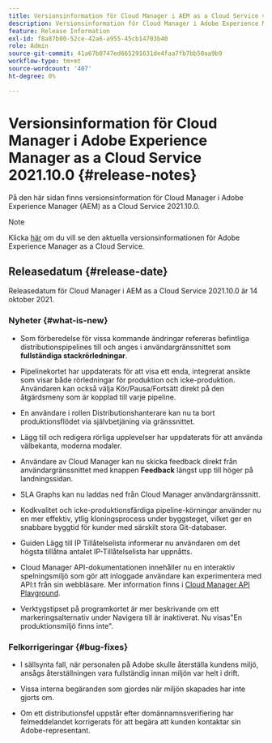 ```yaml
---
title: Versionsinformation för Cloud Manager i AEM as a Cloud Service version 2021.10.0
description: Versionsinformation för Cloud Manager i Adobe Experience Manager (AEM) as a Cloud Service version 2021.10.0
feature: Release Information
exl-id: f8a87b00-52ce-42a6-a955-45cb14703b40
role: Admin
source-git-commit: 41a67b0747ed665291631de4faa7fb7bb50aa9b9
workflow-type: tm+mt
source-wordcount: '407'
ht-degree: 0%

---
```


# Versionsinformation för Cloud Manager i Adobe Experience Manager as a Cloud Service 2021.10.0 {#release-notes}

På den här sidan finns versionsinformation för Cloud Manager i Adobe Experience Manager (AEM) as a Cloud Service 2021.10.0.

>[!NOTE]
>Klicka [här](https://experienceleague.adobe.com/en/docs/experience-manager-cloud-service/content/release-notes/release-notes/release-notes-current) om du vill se den aktuella versionsinformationen för Adobe Experience Manager as a Cloud Service.

## Releasedatum {#release-date}

Releasedatum för Cloud Manager i AEM as a Cloud Service 2021.10.0 är 14 oktober 2021.


### Nyheter {#what-is-new}

* Som förberedelse för vissa kommande ändringar refereras befintliga distributionspipelines till och anges i användargränssnittet som **fullständiga stackrörledningar**.

* Pipelinekortet har uppdaterats för att visa ett enda, integrerat ansikte som visar både rörledningar för produktion och icke-produktion. Användaren kan också välja Kör/Pausa/Fortsätt direkt på den åtgärdsmeny som är kopplad till varje pipeline.

* En användare i rollen Distributionshanterare kan nu ta bort produktionsflödet via självbetjäning via gränssnittet.

* Lägg till och redigera rörliga upplevelser har uppdaterats för att använda välbekanta, moderna modaler.

* Användare av Cloud Manager kan nu skicka feedback direkt från användargränssnittet med knappen **Feedback** längst upp till höger på landningssidan.

* SLA Graphs kan nu laddas ned från Cloud Manager användargränssnitt.

* Kodkvalitet och icke-produktionsfärdiga pipeline-körningar använder nu en mer effektiv, ytlig kloningsprocess under byggsteget, vilket ger en snabbare byggtid för kunder med särskilt stora Git-databaser.

* Guiden Lägg till IP Tillåtelselista informerar nu användaren om det högsta tillåtna antalet IP-Tillåtelselista har uppnåtts.

* Cloud Manager API-dokumentationen innehåller nu en interaktiv spelningsmiljö som gör att inloggade användare kan experimentera med API:t från sin webbläsare. Mer information finns i [Cloud Manager API Playground](https://developer.adobe.com/experience-cloud/cloud-manager/reference/playground/).

* Verktygstipset på programkortet är mer beskrivande om ett markeringsalternativ under Navigera till är inaktiverat. Nu visas&quot;En produktionsmiljö finns inte&quot;.

### Felkorrigeringar {#bug-fixes}

* I sällsynta fall, när personalen på Adobe skulle återställa kundens miljö, ansågs återställningen vara fullständig innan miljön var helt i drift.

* Vissa interna begäranden som gjordes när miljön skapades har inte gjorts om.

* Om ett distributionsfel uppstår efter domännamnsverifiering har felmeddelandet korrigerats för att begära att kunden kontaktar sin Adobe-representant.



